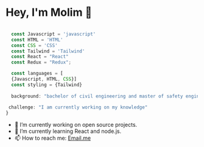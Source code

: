 # Hey, I'm Molim 👋


```js

  const Javascript = 'javascript'
  const HTML = 'HTML'
  const CSS = 'CSS'
  const Tailwind = 'Tailwind'
  const React = "React"
  const Redux = "Redux";

  const languages = [
  {Javascript, HTML, CSS}]
  const styling = {Tailwind}
  
  background: "bachelor of civil engineering and master of safety engineering for transport" ,
  
 challenge: "I am currently working on my knowledge"
}
```

- 🔭 I’m currently working on open source projects.
- 🌱 I’m currently learning React and node.js.
- 📫 How to reach me: [Email.me](Mohade3.karbalaei@gmail.com)



